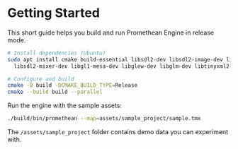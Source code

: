 # Getting Started

This short guide helps you build and run Promethean Engine in release mode.

```bash
# Install dependencies (Ubuntu)
sudo apt install cmake build-essential libsdl2-dev libsdl2-image-dev libsdl2-ttf-dev \
  libsdl2-mixer-dev libgl1-mesa-dev libglew-dev libglm-dev libtinyxml2-dev libspdlog-dev

# Configure and build
cmake -B build -DCMAKE_BUILD_TYPE=Release
cmake --build build --parallel
```

Run the engine with the sample assets:

```bash
./build/bin/promethean --map=assets/sample_project/sample.tmx
```

The `/assets/sample_project` folder contains demo data you can experiment with.
